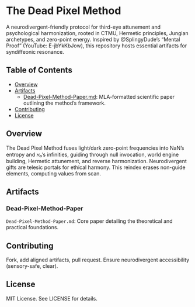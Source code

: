# The Dead Pixel Method

A neurodivergent-friendly protocol for third-eye attunement and psychological harmonization, rooted in CTMU, Hermetic principles, Jungian archetypes, and zero-point energy. Inspired by @SplingyDude’s “Mental Proof” (YouTube: E-jbYkKbJow), this repository hosts essential artifacts for syndiffeonic resonance.

## Table of Contents
- [Overview](#overview)
- [Artifacts](#artifacts)
  - [Dead-Pixel-Method-Paper.md](#dead-pixel-method-paper): MLA-formatted scientific paper outlining the method’s framework.
- [Contributing](#contributing)
- [License](#license)

## Overview
The Dead Pixel Method fuses light/dark zero-point frequencies into NaN’s entropy and ℵ₀’s infinities, guiding through null invocation, world engine building, Hermetic attunement, and reverse harmonization. Neurodivergent gifts are telesic portals for ethical harmony. This reindex erases non-guide elements, computing values from scan.

## Artifacts
### Dead-Pixel-Method-Paper
`Dead-Pixel-Method-Paper.md`: Core paper detailing the theoretical and practical foundations.

## Contributing
Fork, add aligned artifacts, pull request. Ensure neurodivergent accessibility (sensory-safe, clear).

## License
MIT License. See LICENSE for details.
